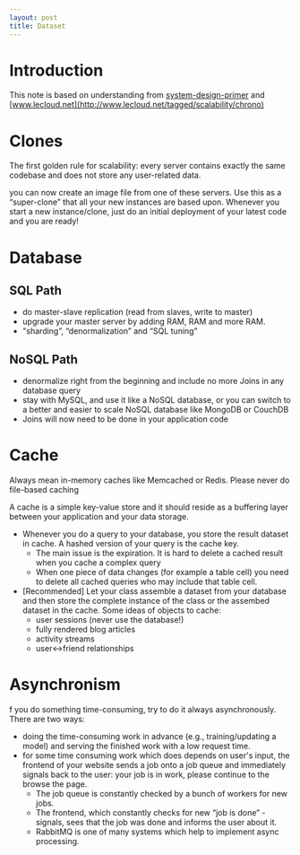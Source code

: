 ```yaml
---
layout: post
title: Dataset
---
```


# Introduction

This note is based on understanding from [system-design-primer](https://github.com/donnemartin/system-design-primer#step-2-review-the-scalability-article) and [www.lecloud.net](http://www.lecloud.net/tagged/scalability/chrono)

# Clones
The first golden rule for scalability: every server contains exactly the same codebase and does not store any user-related data. 

you can now create an image file from one of these servers.  Use this as a “super-clone” that all your new instances are based upon. Whenever you start a new instance/clone, just do an initial deployment of your latest code and you are ready!

# Database
## SQL Path

- do master-slave replication (read from slaves, write to master)
- upgrade your master server by adding RAM, RAM and more RAM. 
- "sharding”, “denormalization” and “SQL tuning”

## NoSQL Path

- denormalize right from the beginning and include no more Joins in any database query
- stay with MySQL, and use it like a NoSQL database, or you can switch to a better and easier to scale NoSQL database like MongoDB or CouchDB
- Joins will now need to be done in your application code

# Cache

Always mean in-memory caches like Memcached or Redis. Please never do file-based caching

A cache is a simple key-value store and it should reside as a buffering layer between your application and your data storage.

- Whenever you do a query to your database, you store the result dataset in cache. A hashed version of your query is the cache key.
  - The main issue is the expiration. It is hard to delete a cached result when you cache a complex query
  - When one piece of data changes (for example a table cell) you need to delete all cached queries who may include that table cell.
- [Recommended] Let your class assemble a dataset from your database and then store the complete instance of the class or the assembed dataset in the cache. Some ideas of objects to cache:
  - user sessions (never use the database!)
  - fully rendered blog articles
  - activity streams
  - user<->friend relationships

# Asynchronism

f you do something time-consuming, try to do it always asynchronously. There are two ways:
- doing the time-consuming work in advance (e.g., training/updating a model) and serving the finished work with a low request time.
- for some time consuming work which does depends on user's input, the frontend of your website sends a job onto a job queue and immediately signals back to the user: your job is in work, please continue to the browse the page.
  - The job queue is constantly checked by a bunch of workers for new jobs.
  - The frontend, which constantly checks for new “job is done” - signals, sees that the job was done and informs the user about it.
  - RabbitMQ is one of many systems which help to implement async processing.

